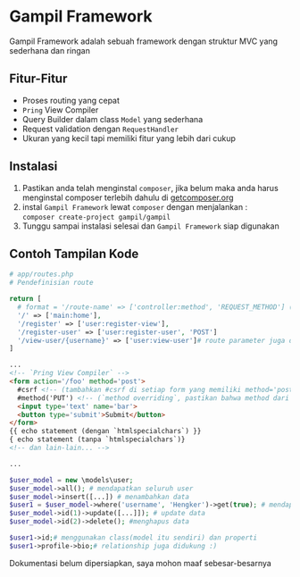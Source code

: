 # Gampil Framework
Gampil Framework adalah sebuah framework dengan struktur MVC yang sederhana dan ringan

## Fitur-Fitur

- Proses routing yang cepat
- `Pring` View Compiler
- Query Builder dalam class `Model` yang sederhana
- Request validation dengan `RequestHandler`
- Ukuran yang kecil tapi memiliki fitur yang lebih dari cukup

## Instalasi

1. Pastikan anda telah menginstal `composer`, jika belum maka anda harus menginstal composer terlebih dahulu di [getcomposer.org](https://getcomposer.org/download)
2. instal `Gampil Framework` lewat `composer` dengan menjalankan :<br> `composer create-project gampil/gampil`
3. Tunggu sampai instalasi selesai dan `Gampil Framework` siap digunakan

## Contoh Tampilan Kode

```php
# app/routes.php
# Pendefinisian route

return [
  # format = '/route-name' => ['controller:method', 'REQUEST_METHOD'] (default `REQUEST_METHOD` = 'GET')
  '/' => ['main:home'],
  '/register' => ['user:register-view'],
  '/register-user' => ['user:register-user', 'POST']
  '/view-user/{username}' => ['user:view-user']# route parameter juga didukung
]
```

```html
...
<!-- `Pring View Compiler` -->
<form action='/foo' method='post'>
  #csrf <!-- (tambahkan #csrf di setiap form yang memiliki method='post' untuk menangani CSRF) -->
  #method('PUT') <!-- (`method overriding`, pastikan bahwa method dari form adalah 'post') -->
  <input type='text' name='bar'>
  <button type='submit'>Submit</button>
</form>
{{ echo statement (dengan `htmlspecialchars`) }}
{ echo statement (tanpa `htmlspecialchars`)}
<!-- dan lain-lain... -->

...

```

```php
$user_model = new \models\user;
$user_model->all(); # mendapatkan seluruh user
$user_model->insert([...]) # menambahkan data
$user1 = $user_model->where('username', 'Hengker')->get(true); # mendapatkan satu user
$user_model->id(1)->update([...]]); # update data
$user_model->id(2)->delete(); #menghapus data

$user1->id;# menggunakan class(model itu sendiri) dan properti
$user1->profile->bio;# relationship juga didukung :)

```

Dokumentasi belum dipersiapkan, saya mohon maaf sebesar-besarnya
